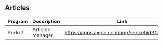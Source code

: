 ## Articles

| Program | Description | Link | Plugins | Comment |
| --- | --- | --- | --- | --- |
| Pocket | Articles manager |https://apps.apple.com/app/pocket/id309601447 |
